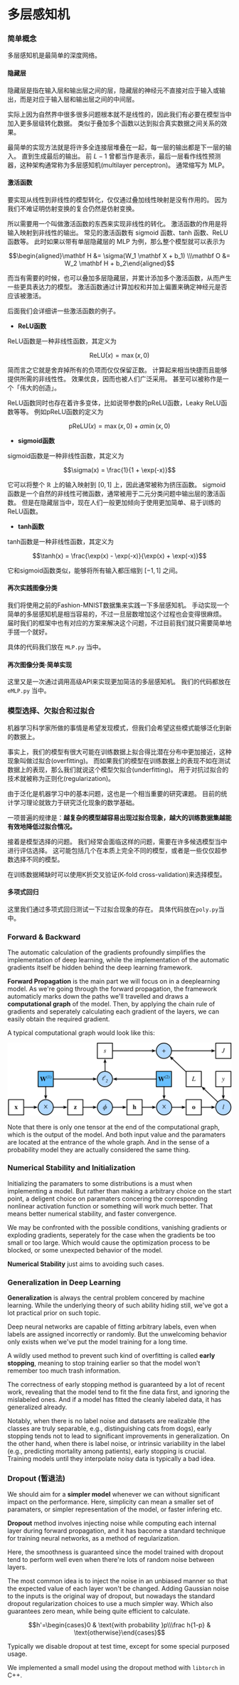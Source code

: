# 多层感知机

### 简单概念

多层感知机是最简单的深度网络。

#### 隐藏层

隐藏层是指在输入层和输出层之间的层，隐藏层的神经元不直接对应于输入或输出，而是对应于输入层和输出层之间的中间层。

实际上因为自然界中很多很多问题根本就不是线性的，因此我们有必要在模型当中加入更多层级转化数据。
类似于叠加多个函数以达到拟合真实数据之间关系的效果。

最简单的实现方法就是将许多全连接层堆叠在一起，每一层的输出都是下一层的输入。
直到生成最后的输出。
前 $L-1$ 曾都当作是表示，最后一层看作线性预测器，这种架构通常称为多层感知机(multilayer perceptron)。
通常缩写为 MLP。

#### 激活函数

要实现从线性到非线性的模型转化，仅仅通过叠加线性映射是没有作用的。
因为我们不难证明仿射变换的复合仍然是仿射变换。

所以需要用一个叫做激活函数的东西来实现非线性的转化。
激活函数的作用是将输入映射到非线性的输出。
常见的激活函数有 sigmoid 函数、tanh 函数、ReLU 函数等。
此时如果以带有单层隐藏层的 MLP 为例，那么整个模型就可以表示为

$$\begin{aligned}\mathbf H &= \sigma(W_1 \mathbf X + b_1) \\\mathbf O &= W_2 \mathbf H + b_2\end{aligned}$$

而当有需要的时候，也可以叠加多层隐藏层，并累计添加多个激活函数，从而产生一些更具表达力的模型。
激活函数通过计算加权和并加上偏置来确定神经元是否应该被激活。

后面我们会详细讲一些激活函数的例子。

* **ReLU函数**

ReLU函数是一种非线性函数，其定义为

$$\mathrm{ReLU}(x) = \max(x, 0)$$

简而言之它就是舍弃掉所有的负项而仅仅保留正数。
计算起来相当快捷而且能够提供所需的非线性性。
效果优良，因而也被人们广泛采用。
甚至可以被称作是一个「伟大的创造」。

ReLU函数同时也存在着许多变体，比如说带参数的pReLU函数，Leaky ReLU函数等等。
例如pReLU函数的定义为

$$\mathrm{pReLU}(x) = \max(x, 0)+\alpha\min(x, 0)$$

* **sigmoid函数**

sigmoid函数是一种非线性函数，其定义为

$$\sigma(x) = \frac{1}{1 + \exp(-x)}$$

它可以将整个 $\mathbb R$ 上的输入映射到 $[0, 1]$ 上，因此通常被称为挤压函数。
sigmoid函数是一个自然的非线性可微函数，通常被用于二元分类问题中输出层的激活函数。
但是在隐藏层当中，现在人们一般更加倾向于使用更加简单、易于训练的ReLU函数。

* **tanh函数**

tanh函数是一种非线性函数，其定义为

$$\tanh(x) = \frac{\exp(x) - \exp(-x)}{\exp(x) + \exp(-x)}$$

它和sigmoid函数类似，能够将所有输入都压缩到 $[-1, 1]$ 之间。

#### 再次实践图像分类

我们将使用之前的Fashion-MNIST数据集来实践一下多层感知机。
手动实现一个简单的多层感知机是相当容易的，不过一旦层数增加这个过程也会变得很麻烦。
届时我们的框架中也有对应的方案来解决这个问题，不过目前我们就只需要简单地手搓一个就好。

具体的代码我们放在 `MLP.py` 当中。

#### 再次图像分类·简单实现

这里又是一次通过调用高级API来实现更加简洁的多层感知机。
我们的代码都放在`eMLP.py` 当中。

### 模型选择、欠拟合和过拟合

机器学习科学家所做的事情是希望发现模式，但我们会希望这些模式能够泛化到新的数据上。

事实上，我们的模型有很大可能在训练数据上拟合得比潜在分布中更加接近，这种现象叫做过拟合(overfitting)。
而如果我们的模型在训练数据上的表现不如在测试数据上的表现，那么我们就说这个模型欠拟合(underfitting)。
用于对抗过拟合的技术就被称为正则化(regularization)。

由于泛化是机器学习中的基本问题，这也是一个相当重要的研究课题。
目前的统计学习理论就致力于研究泛化现象的数学基础。

一项普遍的规律是：**越复杂的模型越容易出现过拟合现象，越大的训练数据集越能有效地降低过拟合情况。**

接着是模型选择的问题。
我们经常会面临这样的问题，需要在许多候选模型当中进行评估选择。
这可能包括几个在本质上完全不同的模型，或者是一些仅仅超参数选择不同的模型。

在训练数据稀缺时可以使用K折交叉验证(K-fold cross-validation)来选择模型。

#### 多项式回归

这里我们通过多项式回归测试一下过拟合现象的存在。
具体代码放在`poly.py`当中。

### Forward & Backward

The automatic calculation of the gradients profoundly simplifies the
implementation of deep learning, while the implementation of the automatic
gradients itself be hidden behind the deep learning framework.

**Forward Propagation** is the main part we will focus on in a deeplearning
model.
As we're going through the forward propagation, the framework automaticly
marks down the paths we'll travelled and draws a **computational graph** of the
model. Then, by applying the chain rule of gradients and seperately calculating
each gradient of the layers, we can easily obtain the required gradient.

A typical computational graph would look like this:

![](../_static/forward.svg)

Note that there is only one tensor at the end of the computational graph,
which is the output of the model.
And both input value and the paramaters are located at the entrance of the
whole graph.
And in the sense of a probability model they are actually considered the same
thing.

### Numerical Stability and Initialization

Initializing the paramaters to some distributions is a must when implementing
a model. But rather than making a arbitrary choice on the start point,
a deligent choice on paramaters concering the corresponding nonlinear
activation function or something will work much better.
That means better numerical stability, and faster convergence.

We may be confronted with the possible conditions, vanishing gradients or
exploding gradients, seperately for the case when the gradients be too small
or too large. Which would cause the optimization process to be blocked,
or some unexpected behavior of the model.

**Numerical Stability** just aims to avoiding such cases.

### Generalization in Deep Learning

**Generalization** is always the central problem concered by machine learning.
While the underlying theory of such ability hiding still, we've got a lot
practical prior on such topic.

Deep neural networks are capable of fitting arbitrary labels, even when
labels are assigned incorrectly or randomly.
But the unwelcoming behavior only exists when we've put the model training
for a long time.

A wildly used method to prevent such kind of overfitting is called
**early stopping**, meaning to stop training earlier so that the model won't
remember too much trash information.

The correctness of early stopping method is guaranteed by a lot of recent
work, revealing that the model tend to fit the fine data first, and
ignoring the mislabeled ones.
And if a model has fitted the cleanly labeled data, it has generalized already.

Notably, when there is no label noise and datasets are realizable (the classes 
are truly separable, e.g., distinguishing cats from dogs), early stopping tends 
not to lead to significant improvements in generalization. On the other hand, 
when there is label noise, or intrinsic variability in the label (e.g., 
predicting mortality among patients), early stopping is crucial. Training models 
until they interpolate noisy data is typically a bad idea.

### Dropout (暂退法)

We should aim for a **simpler model** whenever we can without significant
impact on the performance.
Here, simplicity can mean a smaller set of paramaters, or simpler
representation of the model, or faster infering etc.

**Dropout** method involves injecting noise while computing each internal
layer during forward propagation, and it has bacome a standard technique for
training neural networks, as a method of regularization.

Here, the smoothness is guaranteed since the model trained with dropout tend to
perform well even when there're lots of random noise between layers.

The most common idea is to inject the noise in an unbiased manner so that the
expected value of each layer won't be changed.
Adding Gaussian noise to the inputs is the original way of dropout, but nowadays
the standard dropout regularization choices to use a much simpler way.
Which also guarantees zero mean, while being quite efficient to calculate.

$$h'=\begin{cases}0 & \text{with probability }p\\\frac h{1-p} & \text{otherwise}\end{cases}$$

Typically we disable dropout at test time, except for some special purposed usage.

We implemented a small model using the dropout method with `libtorch` in C++.
